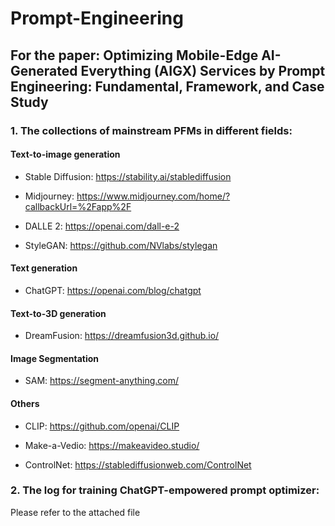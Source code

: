 # Prompt-Engineering

## For the paper: Optimizing Mobile-Edge AI-Generated Everything (AIGX) Services by Prompt Engineering: Fundamental, Framework, and Case Study

### 1. The collections of mainstream PFMs in different fields:
#### Text-to-image generation

- Stable Diffusion: https://stability.ai/stablediffusion

- Midjourney: https://www.midjourney.com/home/?callbackUrl=%2Fapp%2F

- DALLE 2: https://openai.com/dall-e-2

- StyleGAN: https://github.com/NVlabs/stylegan

#### Text generation

- ChatGPT: https://openai.com/blog/chatgpt

#### Text-to-3D generation

- DreamFusion: https://dreamfusion3d.github.io/

#### Image Segmentation

- SAM: https://segment-anything.com/

#### Others
- CLIP: https://github.com/openai/CLIP

- Make-a-Vedio: https://makeavideo.studio/

- ControlNet: https://stablediffusionweb.com/ControlNet

### 2. The log for training ChatGPT-empowered prompt optimizer:
Please refer to the attached file
